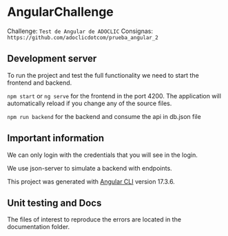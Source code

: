 # AngularChallenge

Challenge: `Test de Angular de ADOCLIC`
Consignas: `https://github.com/adoclicdotcom/prueba_angular_2`

## Development server

To run the project and test the full functionality we need to start the frontend and backend.

`npm start` or `ng serve` for the frontend in the port 4200. The application will automatically reload if you change any of the source files.

`npm run backend` for the backend and consume the api in db.json file

## Important information

We can only login with the credentials that you will see in the login.

We use json-server to simulate a backend with endpoints.

This project was generated with [Angular CLI](https://github.com/angular/angular-cli) version 17.3.6.

## Unit testing and Docs

The files of interest to reproduce the errors are located in the documentation folder.

